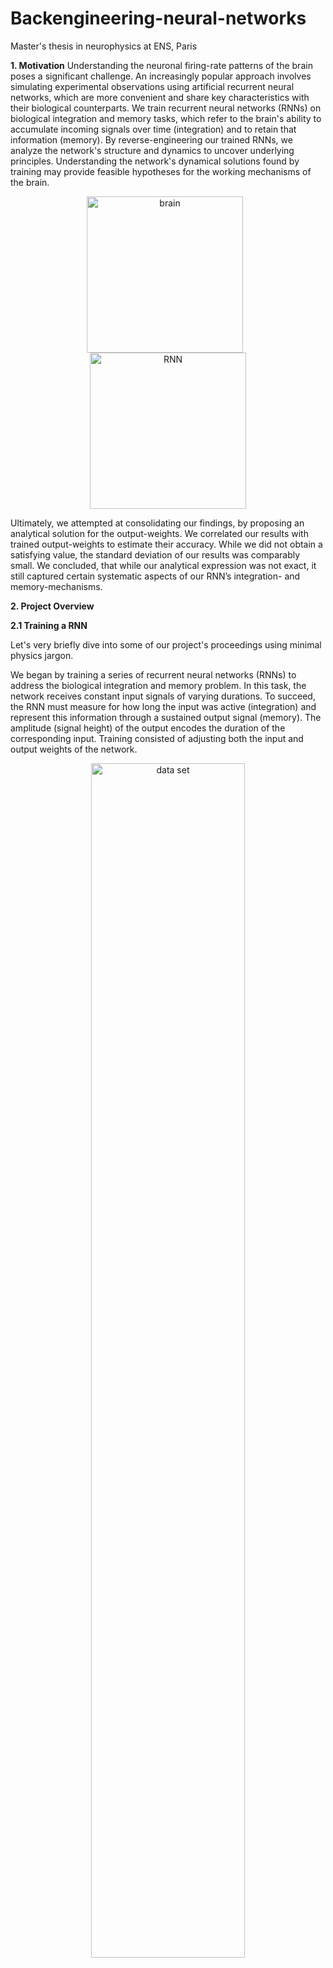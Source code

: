 # Backengineering-neural-networks
Master's thesis in neurophysics at ENS, Paris


**1. Motivation**
Understanding the neuronal firing-rate patterns of the brain poses a significant challenge. An increasingly popular approach involves simulating experimental observations using artificial recurrent neural networks, which are more convenient and share key characteristics with their biological counterparts. We train recurrent neural networks (RNNs) on biological integration and memory tasks, which refer to the brain's ability to accumulate incoming signals over time (integration) and to retain that information (memory). By reverse-engineering our trained RNNs, we analyze the network's structure and dynamics to uncover underlying principles. Understanding the network's dynamical solutions found by training may provide feasible hypotheses for the working mechanisms of the brain.

<p align="center">
  <img src="https://github.com/user-attachments/assets/45b3f5d8-692c-4bbf-af47-5ac4bb128696" alt="brain" height="250" style="margin-right:10px;">
  <img src="https://github.com/user-attachments/assets/54c92a1e-f4bf-4d6c-9990-5ef206f5dea7" alt="RNN" height="250">
</p>


Ultimately, we attempted at consolidating our findings, by proposing an analytical solution for the output-weights. We correlated our results with trained output-weights to estimate their accuracy. While we did not obtain a satisfying value, the standard deviation of our results was comparably small. We concluded, that while our analytical expression was not exact, it still captured certain systematic aspects of our RNN’s integration- and memory-mechanisms.

**2. Project Overview**

**2.1 Training a RNN**

Let's very briefly dive into some of our project's proceedings using minimal physics jargon.

We began by training a series of recurrent neural networks (RNNs) to address the biological integration and memory problem. In this task, the network receives constant input signals of varying durations. To succeed, the RNN must measure for how long the input was active (integration) and represent this information through a sustained output signal (memory). The amplitude (signal height) of the output encodes the duration of the corresponding input. Training consisted of adjusting both the input and output weights of the network.

<p align="center">
  <img src="https://github.com/user-attachments/assets/22ca8b96-d2f7-4dbe-af2f-ddc66c82608b" alt="data set" width="70%">
</p>

<p align="center">
  <img src="https://github.com/user-attachments/assets/7ec6c884-6606-47d7-8007-6c99829af0c0" alt="network output" width="70%">
</p>

**2.2 Revere-Engineering and Analysis**

´We began by analyzing the dynamics (behaviour over time) of each neuron's firing-rate (how "active" it is), and found, that chaotic dynamics yields the highest computational power (how complex the problems are, which a RNN can solve). Investigating the RNN's dynamics using linear analysis (approximating the dynamics into simpler terms) helped us confirm these insights.

<p align="center">
  <img src="https://github.com/user-attachments/assets/4970e261-344f-4819-bd55-e0c626b607e9" 
       alt="firing rate dynamics" 
       width="50%" 
       height="50%"/>
</p>

We proceeded by visualising firing-rate trajectories in Principal Component-space (the space, in which the most important parts of the firing rate dynamics can be seen), to obtain valuable insights on how our RNN its given problem. We found, that input-signals of different durations lead to parallel firing-rate trajectories (the path the dynamics traces in PC-space), while their separating distances were correlated to the according signal-times. We therefore hypothesized, that integration relied on measuring the denoted distances. On the other hand, we suggested that output-weights were fine-tuned to rule out the remaining firing-rate dynamics, in order to output a plateau.


<p align="center">
  <img src="https://github.com/user-attachments/assets/467b5ae7-b3d3-4a1c-97ce-d3d2beb9503c" 
       alt="trajectories" 
       width="50%" 
       height="50%"/>
</p>

Ultimately, we attempted at consolidating our findings. We proposed an analytical solution for how our RNN is able to solve integration- and memory behaviours observed in neuroscience.
<p align="center">
  <img src="https://github.com/user-attachments/assets/0fd80836-9122-48cb-9384-c56797fff4b9" alt="equation1" width="60%">
  <br>
  <em>Figure 1: Equation 1</em>
</p>

<p align="center">
  <img src="https://github.com/user-attachments/assets/5a379490-cd11-4441-87a3-8ca2f309c4ce" alt="equation2" width="60%">
  <br>
  <em>Figure 2: Equation 2</em>
</p>
